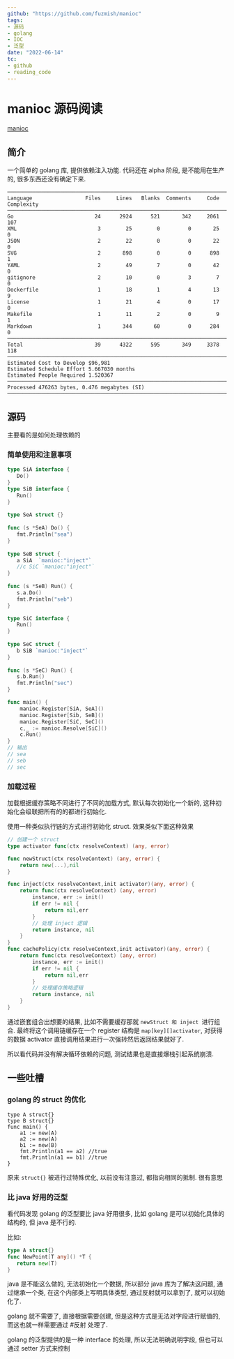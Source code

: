 ```yaml
---
github: "https://github.com/fuzmish/manioc"
tags:
- 源码
- golang
- IOC
- 泛型
date: "2022-06-14"
tc:
- github
- reading_code
---
```


# manioc 源码阅读

[manioc](https://github.com/fuzmish/manioc)

## 简介

一个简单的 golang 库, 提供依赖注入功能. 代码还在 alpha 阶段, 是不能用在生产的, 很多东西还没有确定下来.

```
───────────────────────────────────────────────────────────────────────────────
Language                 Files     Lines   Blanks  Comments     Code Complexity
───────────────────────────────────────────────────────────────────────────────
Go                          24      2924      521       342     2061        107
XML                          3        25        0         0       25          0
JSON                         2        22        0         0       22          0
SVG                          2       898        0         0      898          1
YAML                         2        49        7         0       42          0
gitignore                    2        10        0         3        7          0
Dockerfile                   1        18        1         4       13          9
License                      1        21        4         0       17          0
Makefile                     1        11        2         0        9          1
Markdown                     1       344       60         0      284          0
───────────────────────────────────────────────────────────────────────────────
Total                       39      4322      595       349     3378        118
───────────────────────────────────────────────────────────────────────────────
Estimated Cost to Develop $96,981
Estimated Schedule Effort 5.667030 months
Estimated People Required 1.520367
───────────────────────────────────────────────────────────────────────────────
Processed 476263 bytes, 0.476 megabytes (SI)
───────────────────────────────────────────────────────────────────────────────
```

## 源码

主要看的是如何处理依赖的

### 简单使用和注意事项
```go
type SiA interface {  
   Do()  
}  
type SiB interface {  
   Run()  
}  
  
type SeA struct {}  
  
func (s *SeA) Do() {  
   fmt.Println("sea")  
}  
  
type SeB struct {
   a SiA  `manioc:"inject"`
   //c SiC `manioc:"inject"`
}  
  
func (s *SeB) Run() {  
   s.a.Do()  
   fmt.Println("seb")  
}

type SiC interface {  
   Run()  
}  
  
type SeC struct {  
   b SiB `manioc:"inject"`  
}  
  
func (s *SeC) Run() {  
   s.b.Run()  
   fmt.Println("sec")  
}

func main() {
    manioc.Register[SiA, SeA]()  
    manioc.Register[Sib, SeB]()
    manioc.Register[SiC, SeC]()
    c,_ := manioc.Resolve[SiC]()
    c.Run() 
}
// 输出
// sea
// seb
// sec
```

### 加载过程

加载根据缓存策略不同进行了不同的加载方式, 默认每次初始化一个新的, 这种初始化会级联把所有的的都进行初始化.

使用一种类似执行链的方式进行初始化 struct. 效果类似下面这种效果

```go
// 创建一个 struct
type activator func(ctx resolveContext) (any, error)

func newStruct(ctx resolveContext) (any, error) {
    return new(...),nil
}

func inject(ctx resolveContext,init activator)(any, error) {
    return func(ctx resolveContext) (any, error)
        instance, err := init()
        if err != nil {
            return nil,err
        }
        // 处理 inject 逻辑
        return instance, nil
    }
}
func cachePolicy(ctx resolveContext,init activator)(any, error) {
    return func(ctx resolveContext) (any, error)
        instance, err := init()
        if err != nil {
            return nil,err
        }
        // 处理缓存策略逻辑
        return instance, nil
    }
}
```

通过嵌套组合出想要的结果, 比如不需要缓存那就 `newStruct 和 inject `进行组合. 最终将这个调用链缓存在一个 register 结构是 `map[key][]activator`, 对获得的数据 activator 直接调用结果进行一次强转然后返回结果就好了.

所以看代码并没有解决循环依赖的问题, 测试结果也是直接爆栈引起系统崩溃.

## 一些吐槽

### golang 的 struct 的优化

```
type A struct{}
type B struct{}
func main() {
    a1 := new(A)
    a2 := new(A)
    b1 := new(B)
    fmt.Println(a1 == a2) //true
    fmt.Println(a1 == b1) //true
}
```

原来 `struct{}` 被进行过特殊优化, 以前没有注意过, 都指向相同的抵制. 很有意思

### 比 java 好用的泛型

看代码发现 golang 的泛型要比 java 好用很多, 比如 golang 是可以初始化具体的结构的, 但 java 是不行的. 

比如:
```go
type A struct{}
func NewPoint[T any]() *T {  
   return new(T)  
}
```

java 是不能这么做的, 无法初始化一个数据, 所以部分 java 库为了解决这问题, 通过继承一个类, 在这个内部类上写明具体类型, 通过反射就可以拿到了, 就可以初始化了.

golang 就不需要了, 直接根据需要创建, 但是这种方式是无法对字段进行赋值的, 而这也就一样需要通过 #反射 处理了.

golang 的泛型提供的是一种 interface 的处理, 所以无法明确说明字段, 但也可以通过 setter 方式来控制